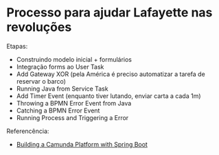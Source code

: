 # Processo para ajudar Lafayette nas revoluções 

Etapas:
- Construindo modelo inicial + formulários
- Integração forms ao User Task
- Add Gateway XOR (pela América é preciso automatizar a tarefa de reservar o barco)
- Running Java from Service Task
- Add Timer Event (enquanto tiver lutando, enviar carta a cada 1m)
- Throwing a BPMN Error Event from Java
- Catching a BPMN Error Event
- Running Process and Triggering a Error

Referencência:
- [Building a Camunda Platform with Spring Boot](https://www.youtube.com/playlist?list=PLJG25HlmvsOVssaiPmavxv3htN_dXS3BW)